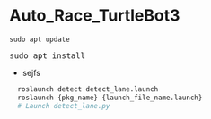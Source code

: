 # Auto_Race_TurtleBot3
<code>sudo apt update</code>
<pre>sudo apt install</pre>
- sejfs

```bash
  roslaunch detect detect_lane.launch
  roslaunch {pkg_name} {launch_file_name.launch}
  # Launch detect_lane.py 
```
